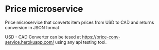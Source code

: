 # Price microservice
Price microservice that converts item prices from USD to CAD and returns conversion in JSON format

USD - CAD Converter can be tesed at https://price-conv-service.herokuapp.com/ using any api testing tool.
